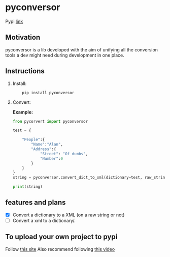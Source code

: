 # pyconversor

Pypi [link](https://pypi.org/project/pyconversor/0.0.1/)

## Motivation

pyconversor is a lib developed with the aim of unifying all the conversion tools a dev might need during development in one place.

## Instructions

1. Install:

    ``` shell
        pip install pyconversor
    ```

2. Convert:

    **Example:**

    ``` python
    from pycorvert import pyconversor

    test = {
    
        "People":{
            "Name":"Alan",
            "Address":{
                "Street": "Of dumbs",
                "Number":0
            }
        }
    }
    string = pyconversor.convert_dict_to_xml(dictionary=test, raw_string=False)

    print(string)

    ```

## features and plans

- [x] Convert a dictionary to a XML (on a raw string or not)
- [ ] Convert a xml to a dictionary/.

## To upload your own project to pypi

Follow [this site](https://packaging.python.org/en/latest/tutorials/packaging-projects/#uploading-your-project-to-pypi)
Also recommend following [this video](https://www.youtube.com/watch?v=JkeNVaiUq_c&ab_channel=JamesBriggs)
